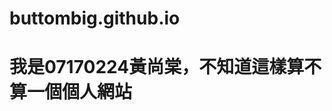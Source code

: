 # buttombig.github.io
<!DOCTYPE html>
<html>
  <head>
    <meta charset="utf-8">
    <title>我愛你，GitHub</title>
  </head>
  <body>
    <h1>我是07170224黃尚棠，不知道這樣算不算一個個人網站</h1>
  </body>
</html>
